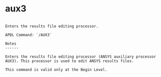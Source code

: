 # aux3

```{py:method} Mapdl.aux3(**kwargs)

Enters the results file editing processor.

APDL Command: `/AUX3`

Notes
------

Enters the results file editing processor (ANSYS auxiliary processor AUX3). This processor is used to edit ANSYS results files.

This command is valid only at the Begin Level.

```


